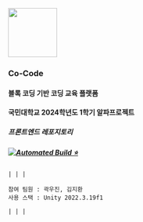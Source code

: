 <img src="https://github.com/Co-Code-Alpha/Co-Code-Frontend/assets/65993764/f9d47fbc-597f-4b9a-805b-a4de80ab92e9.png" width="100" height="100">

### Co-Code
#### 블록 코딩 기반 코딩 교육 플랫폼
#### 국민대학교 2024학년도 1학기 알파프로젝트
##### 프론트엔드 레포지토리
##### [![Automated Build ⭐](https://github.com/Co-Code-Alpha/Co-Code-Frontend/actions/workflows/main.yml/badge.svg)](https://github.com/Co-Code-Alpha/Co-Code-Frontend/actions/workflows/main.yml)

    | | |
    
    참여 팀원 : 곽우진, 김지환
    사용 스택 : Unity 2022.3.19f1

    | | |

    
